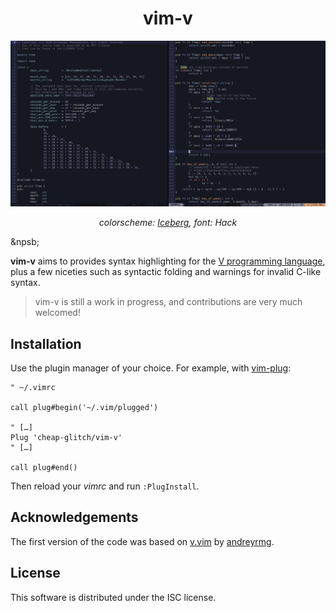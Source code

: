 <div align="center">
	<h1>vim-v</h1>
</div>
<img src="https://raw.githubusercontent.com/cheap-glitch/vim-v/master/docs/screenshot.png" alt="code sample">
<p align="center"><em>colorscheme: <a href="https://github.com/cocopon/iceberg.vim">Iceberg</a>, font: Hack</em></p>
<p>&npsb;</p>

**vim-v**  aims  to   provides  syntax   highlighting   for   the
[V  programming language](https://vlang.io), plus a  few niceties
such as syntactic folding and warnings for invalid C-like syntax.

 > vim-v is still a work in progress, and contributions are very much welcomed!

## Installation

Use the plugin manager of your choice. For example, with
[vim-plug](https://github.com/junegunn/vim-plug):
```vim
" ~/.vimrc

call plug#begin('~/.vim/plugged')

" […]
Plug 'cheap-glitch/vim-v'
" […]

call plug#end()
```
Then reload your _vimrc_ and run `:PlugInstall`.

## Acknowledgements

The first version of the code was based on
[v.vim](https://github.com/andreyrmg/v.vim)
by [andreyrmg](https://github.com/andreyrmg).

## License

This software is distributed under the ISC license.
